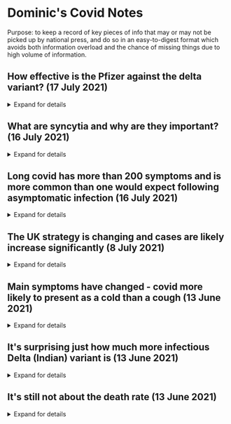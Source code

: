 # Dominic's Covid Notes
Purpose: to keep a record of key pieces of info that may or may not be picked up by national press, and do so in an easy-to-digest format which avoids both information overload and the chance of missing things due to high volume of information.

## How effective is the Pfizer against the delta variant? (17 July 2021)
<details>
<summary>Expand for details</summary>
<br>

[Prior reports from Israel](https://www.reuters.com/world/middle-east/israel-sees-drop-pfizer-vaccine-protection-against-infections-still-strong-2021-07-05/) indicated that two shots of the Pfizer vaccine were 64% effective at preventing infection, but that number may have fallen further if the [data posted on Twitter](https://twitter.com/MatanHolzer/status/1413202799102414851?s=09) is correct.

The [Israeli Prime Minister has commented](https://www.jpost.com/breaking-news/for-first-time-since-march-855-new-coronavirus-cases-in-israel-674084) that the protection offered by the vaccine is significantly lower and the data [linked to here](https://trialsitenews.com/covid-19-case-data-in-israel-a-troubling-trend/?s=09) also appear to point to far less protection.

</details>

## What are syncytia and why are they important? (16 July 2021)
<details>
<summary>Expand for details</summary>
<br>

A syncytium (pronounced sin-sish-um) is formed when at least two cells with a single nucleus fuse to form a cell with multiple nucleii. There are a number of viruses that can have this effect. SARS-Cov2 is one of them, and it is the spike protein of this virus which catalyses the formation of syncytia.

Syncytia are found more frequently in those with severe covid and there is evidence that they have a causal role in pathogenicity of the disease. They are able to evade antibodies and to fuse with and kill white blood cells invovled in the immune response, meaning that they can both evade and deplete the immune system.

Research has found that more recent variants have an enhanced ability to form larger syncytia, with the Delta variant having the highest ability. Other research has found that niclosamide appears to inhibit the formation of syncytia by blocking fusion of the infected and uninfected cells. 

#### Some resources
* [TWiV 742: on syncytia](https://www.microbe.tv/twiv/twiv-742/)
* [Nature: Drugs that inhibit TMEM16 proteins block SARS-CoV-2 spike-induced syncytia](https://www.nature.com/articles/s41586-021-03491-6)
* [Nature: SARS-CoV-2 spike protein dictates syncytium-mediated lymphocyte elimination](https://www.nature.com/articles/s41418-021-00782-3)
* [SARS-CoV-2 and SARS-CoV Spike-Mediated Cell-Cell Fusion Differ in Their Requirements for Receptor Expression and Proteolytic Activation](https://www.ncbi.nlm.nih.gov/pmc/articles/PMC8104116/)
* [Increased lung cell entry of B.1.617.2 and evasion of antibodies induced by infection and BNT162b2 vaccination](https://www.biorxiv.org/content/10.1101/2021.06.23.449568v1)

</details>

## Long covid has more than 200 symptoms and is more common than one would expect following asymptomatic infection (16 July 2021)
<details>
<summary>Expand for details</summary>
<br>

[A study published](https://www.thelancet.com/journals/eclinm/article/PIIS2589-5370(21)00299-6/fulltext) in _The Lancet_ yesterday found that long covid can present with over 200 different symptoms making it very hard to identify. There is a good _Guardian_ [article summarising the findings](https://www.theguardian.com/society/2021/jul/15/long-covid-has-more-than-200-symptoms-study-finds).

One of the authors is quoted as saying "There are likely to be tens of thousands of long Covid patients suffering in silence, unsure that their symptoms are connected to Covid-19." This is an important point because the wide and diverse range of symptoms, coupled with the high proportion of long covid in those who had asymptomatic infections (see below), means that many people who have health issues that either arose or were exacerbated recently will not be aware of the link to covid. This makes it less likely that they will receive the right medical care, and also means that it may take a considerable period ot time for the true burden of covid-19 to become apparent.

[Another report published](https://s3.amazonaws.com/media2.fairhealth.org/whitepaper/asset/A%20Detailed%20Study%20of%20Patients%20with%20Long-Haul%20COVID--An%20Analysis%20of%20Private%20Healthcare%20Claims--A%20FAIR%20Health%20White%20Paper.pdf) this week found that 27% of those with symptomatic infections had post-covid conditions and, importantly, that 19% of those who had asymptomatic infections suffered from post-covid conditions. This confirms prior findings that long covid conditions affect large numbers, but the proportion of those who had asymptomatic covid is particularly noteworthy.

</details>

## The UK strategy is changing and cases are likely increase significantly (8 July 2021)
<details>
<summary>Expand for details</summary>
<br>

After Sajid Javid became the UK Health Secretary on 26 June 2021 the message about the pace of removing restrictions changed. On his first day in the new post Javid commented that he wanted to get the UK back to normal as soon as possible, meaning easing restrictions. He followed this up a week later with an [article in the Daily Mail](https://www.dailymail.co.uk/debate/article-9753313/SAJID-JAVID-health-arguments-opening-Britain-compelling.html) (bolding added):

> We are on track for July 19 and we have to be honest with people about the fact that **we cannot eliminate Covid**.

> We also need to be clear that **cases are going to rise significantly**. I know many people will be cautious about the easing of restrictions – that’s completely understandable. But no date we choose will ever come without risk, so we have to take a broad and balanced view. We are going to have to learn to **accept the existence of Covid and find ways to cope with it – just as we already do with flu**.

This marks a [return to the policy of herd immunity](https://www.dailymail.co.uk/news/article-9762445/Herd-immunity-strategy-back.html), now being called "hybrid immunity" in an effort to avoid negative connotiatons. On Monday 5 July Whitty, the UK's Chief Medical Officer, [explained the reasoning](https://www.theguardian.com/world/2021/jul/05/chris-whitty-keeping-covid-restrictions-will-only-delay-wave). The change from 2020 is that vaccines reduce both the death rate and hospitalisations, but other than that the message is almost identical to that presented in mid-March 2020:

> “At a certain point, you move to the situation where instead of actually averting hospitalisations and deaths, you move over to just delaying them. So you’re not actually changing the number of people who will go to hospital or die, you may change when they happen,” he said.

> “There is quite a strong view by many people, including myself actually, that going in the summer has some advantages, all other things being equal, to opening up into the autumn when schools are going back and when we’re heading into the winter period when the NHS tends to be under greatest pressure for many other reasons”

Whitty is presenting a false dichotomy: open fully now vs open fully in the autumn. That does not capture the range of possible strategies and has been chosen to justify the approach being taken. What circumstances would need to be true for this strategy to have some success? If the virus does not mutate (or does not mutate meaningfully) and there are no long-term health consequences, then this may be an effective approach.

Taking those issues in turn, there clearly are long-term health consequences from covid. Ironically, Whitty himself [spoke about the problem this week](https://www.lbc.co.uk/news/chris-whitty-long-covid-young-people-children/) and highlighted the risk of long covid in younger people:

> I regret to say I think we will get a significant amount more long Covid, particularly in the younger ages.... long Covid remains, I think, a worry. We don't know how big an issue it's going to be but I think we should assume it's not going to be trivial.

We already know about patterns of mutation, and it remains the case that allowing the virus to transmit increases the probability of variants. The Guardian ran the following headline this week: ["Surging Covid and unlocking: does England risk being a variant factory?](https://www.theguardian.com/world/2021/jul/05/will-uk-rising-covid-cases-increase-risk-of-vaccine-evasive-variants). This is a very real risk.

The extent of these risks will be affected by the number of infections. And one might reasonably ask: if so many people are vaccinated, then how bad can it be? Well, here is an annecdotal data point: the British rugby team has just travelled to South Africa to tour this summer - they had a training camp in Jersey in June and all the [players were vaccinated with the Pfizer shot](https://www.theguardian.com/sport/2021/may/26/british-irish-lions-players-given-coronavirus-jabs-before-tour) while on the island. Yesterday 9 of 38 players were in isolation after PCR tests. This is because the vaccine is not 95% effective against infections, but closer to 60-65%. The consequence of this is that case numbers in the UK could end up being very high.

**Time to prepare**

</details>

## Main symptoms have changed - covid more likely to present as a cold than a cough (13 June 2021)
<details>
<summary>Expand for details</summary>
<br>

[As per Tim Spector](https://youtu.be/OHBua3aXQ7c?t=341) at KCL who runs the [Zoe app](https://covid.joinzoe.com/). The mainstream press hasn't picked up on this and the government hasn't changed thei messaging? Why? Because they aren't adaptive, and published research is backward-looking, not real-time. 

**What does this mean?** It means people are less likely to stay at home as they won't recognise the symptoms. After all, we were told that a runny nose was a counter-indicator of covid early on. It isn't. 

**What are the most common symptoms now?**
1. Headache
2. Sore throat
3. Runny nose
4. Fever
5. Cough

Loss of smell not in the top 10 any more.

**What should you do?** Stay at home and test if you have those symptoms, and stay away from people who have those symptoms.

</details>

## It's surprising just how much more infectious Delta (Indian) variant is (13 June 2021)
<details>
<summary>Expand for details</summary>
<br>

In the video linked to above, Spector says that estiamtes of the R nought for the Delta variant, if there were no restrictions in place, are approx 6. John Campbell says other estiamtes are as high as 8. To put this in perspective, the original strain of SARS-CoV-2 had an estimated R nought of 3, meaning the Delta strain is at least twice as transmissable.

**What does this mean?**
1. **Herd immunity is unachievable.** Herd immunity threshold is 1-1/R(0), which in the initial case of R=3 was approx 67%, but is now approx 83%. With children not bieng vaccinated and vaccine effectiveness of approx 60% for Astrazeneca/Oxford, the 83% threshold is well out of reach.
1. **New variant is much more infectious.** Actual r nought in London is estimated at 1.8, so is well below the 6-8 estimate above, but the variant is clearly much more infectious even as seasonality is in our favour. 

</details>

## It's still not about the death rate (13 June 2021)
<details>
<summary>Expand for details</summary>
<br>

It never was about the death rate, but this is a key point now that vaccination is, clearly, effective in reducing the death rate. **So what is it about? Long covid.** The number of people experiencing long term symptoms is surprising - roughly speaking 4-5 million people caught covid in the first wave, of whom approx. 1 million had sypmptoms beyond 4 weeks, and of those people approx 38% still hd symptoms 1 year later. **That is approx. 8% of those who caught the less virulent strain of covid in the first wave were still affected 1 year later.**

</details>
